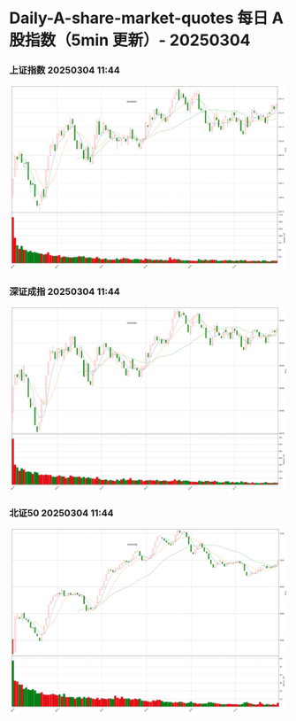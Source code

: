 
# Daily-A-share-market-quotes 每日 A 股指数（5min 更新）- 20250304

### 上证指数 20250304 11:44
![](./fig/2025/3/20250304-sh000001.png)

### 深证成指 20250304 11:44
![](./fig/2025/3/20250304-sz399001.png)

### 北证50 20250304 11:44
![](./fig/2025/3/20250304-bj899050.png)
